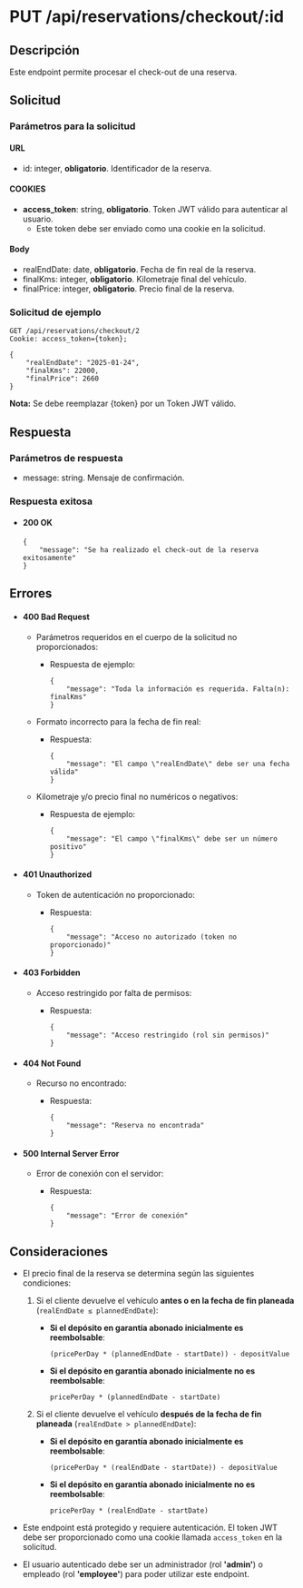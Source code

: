 # PUT /api/reservations/checkout/:id

## Descripción

Este endpoint permite procesar el check-out de una reserva.

## Solicitud

### Parámetros para la solicitud

#### URL

- id: integer, **obligatorio**. Identificador de la reserva.

#### COOKIES

- **access_token**: string, **obligatorio**. Token JWT válido para autenticar al usuario.
  - Este token debe ser enviado como una cookie en la solicitud.

#### Body

- realEndDate: date, **obligatorio**. Fecha de fin real de la reserva.
- finalKms: integer, **obligatorio**. Kilometraje final del vehículo.
- finalPrice: integer, **obligatorio**. Precio final de la reserva.

### Solicitud de ejemplo

```
GET /api/reservations/checkout/2
Cookie: access_token={token};

{
    "realEndDate": "2025-01-24",
    "finalKms": 22000,
    "finalPrice": 2660
}
```

**Nota:** Se debe reemplazar {token} por un Token JWT válido.

## Respuesta

### Parámetros de respuesta

- message: string. Mensaje de confirmación.

### Respuesta exitosa

- #### 200 OK

  ```
  {
      "message": "Se ha realizado el check-out de la reserva exitosamente"
  }
  ```

## Errores

- #### 400 Bad Request

  - Parámetros requeridos en el cuerpo de la solicitud no proporcionados:

    - Respuesta de ejemplo:

      ```
      {
          "message": "Toda la información es requerida. Falta(n): finalKms"
      }
      ```

  - Formato incorrecto para la fecha de fin real:

    - Respuesta:

      ```
      {
          "message": "El campo \"realEndDate\" debe ser una fecha válida"
      }
      ```

  - Kilometraje y/o precio final no numéricos o negativos:

    - Respuesta de ejemplo:

      ```
      {
          "message": "El campo \"finalKms\" debe ser un número positivo"
      }
      ```

- #### 401 Unauthorized

  - Token de autenticación no proporcionado:

    - Respuesta:

      ```
      {
          "message": "Acceso no autorizado (token no proporcionado)"
      }
      ```

- #### 403 Forbidden

  - Acceso restringido por falta de permisos:

    - Respuesta:

      ```
      {
          "message": "Acceso restringido (rol sin permisos)"
      }
      ```

- #### 404 Not Found

  - Recurso no encontrado:

    - Respuesta:

      ```
      {
          "message": "Reserva no encontrada"
      }
      ```

- #### 500 Internal Server Error

  - Error de conexión con el servidor:

    - Respuesta:

      ```
      {
          "message": "Error de conexión"
      }
      ```

## Consideraciones

- El precio final de la reserva se determina según las siguientes condiciones:

  1. Si el cliente devuelve el vehículo **antes o en la fecha de fin planeada** (`realEndDate ≤ plannedEndDate`):

     - **Si el depósito en garantía abonado inicialmente es reembolsable**:

       ```
       (pricePerDay * (plannedEndDate - startDate)) - depositValue
       ```

     - **Si el depósito en garantía abonado inicialmente no es reembolsable**:

       ```
       pricePerDay * (plannedEndDate - startDate)
       ```

  2. Si el cliente devuelve el vehículo **después de la fecha de fin planeada** (`realEndDate > plannedEndDate`):

     - **Si el depósito en garantía abonado inicialmente es reembolsable**:

       ```
       (pricePerDay * (realEndDate - startDate)) - depositValue
       ```

     - **Si el depósito en garantía abonado inicialmente no es reembolsable**:

       ```
       pricePerDay * (realEndDate - startDate)
       ```

- Este endpoint está protegido y requiere autenticación. El token JWT debe ser proporcionado como una cookie llamada `access_token` en la solicitud.

- El usuario autenticado debe ser un administrador (rol **'admin'**) o empleado (rol **'employee'**) para poder utilizar este endpoint.
